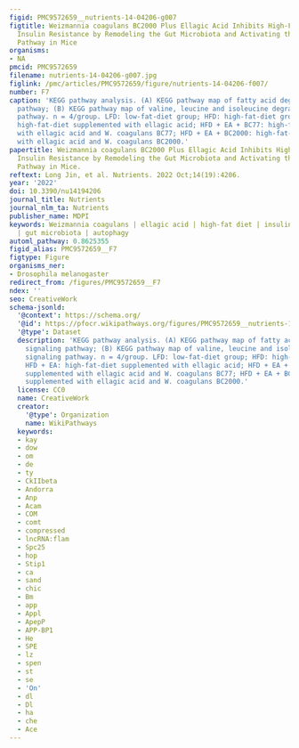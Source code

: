 ```yaml
---
figid: PMC9572659__nutrients-14-04206-g007
figtitle: Weizmannia coagulans BC2000 Plus Ellagic Acid Inhibits High-Fat-Induced
  Insulin Resistance by Remodeling the Gut Microbiota and Activating the Hepatic Autophagy
  Pathway in Mice
organisms:
- NA
pmcid: PMC9572659
filename: nutrients-14-04206-g007.jpg
figlink: /pmc/articles/PMC9572659/figure/nutrients-14-04206-f007/
number: F7
caption: 'KEGG pathway analysis. (A) KEGG pathway map of fatty acid degradation signaling
  pathway; (B) KEGG pathway map of valine, leucine and isoleucine degradation signaling
  pathway. n = 4/group. LFD: low-fat-diet group; HFD: high-fat-diet group; HFD + EA:
  high-fat-diet supplemented with ellagic acid; HFD + EA + BC77: high-fat-diet supplemented
  with ellagic acid and W. coagulans BC77; HFD + EA + BC2000: high-fat-diet supplemented
  with ellagic acid and W. coagulans BC2000.'
papertitle: Weizmannia coagulans BC2000 Plus Ellagic Acid Inhibits High-Fat-Induced
  Insulin Resistance by Remodeling the Gut Microbiota and Activating the Hepatic Autophagy
  Pathway in Mice.
reftext: Long Jin, et al. Nutrients. 2022 Oct;14(19):4206.
year: '2022'
doi: 10.3390/nu14194206
journal_title: Nutrients
journal_nlm_ta: Nutrients
publisher_name: MDPI
keywords: Weizmannia coagulans | ellagic acid | high-fat diet | insulin resistance
  | gut microbiota | autophagy
automl_pathway: 0.8625355
figid_alias: PMC9572659__F7
figtype: Figure
organisms_ner:
- Drosophila melanogaster
redirect_from: /figures/PMC9572659__F7
ndex: ''
seo: CreativeWork
schema-jsonld:
  '@context': https://schema.org/
  '@id': https://pfocr.wikipathways.org/figures/PMC9572659__nutrients-14-04206-g007.html
  '@type': Dataset
  description: 'KEGG pathway analysis. (A) KEGG pathway map of fatty acid degradation
    signaling pathway; (B) KEGG pathway map of valine, leucine and isoleucine degradation
    signaling pathway. n = 4/group. LFD: low-fat-diet group; HFD: high-fat-diet group;
    HFD + EA: high-fat-diet supplemented with ellagic acid; HFD + EA + BC77: high-fat-diet
    supplemented with ellagic acid and W. coagulans BC77; HFD + EA + BC2000: high-fat-diet
    supplemented with ellagic acid and W. coagulans BC2000.'
  license: CC0
  name: CreativeWork
  creator:
    '@type': Organization
    name: WikiPathways
  keywords:
  - kay
  - dow
  - om
  - de
  - ty
  - CkIIbeta
  - Andorra
  - Anp
  - Acam
  - COM
  - comt
  - compressed
  - lncRNA:flam
  - Spc25
  - hop
  - Stip1
  - ca
  - sand
  - chic
  - Bm
  - app
  - Appl
  - ApepP
  - APP-BP1
  - He
  - SPE
  - lz
  - spen
  - st
  - se
  - 'On'
  - dl
  - Dl
  - ha
  - che
  - Ace
---
```

